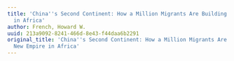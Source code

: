 ```yaml
---
title: 'China''s Second Continent: How a Million Migrants Are Building a New Empire
  in Africa'
author: French, Howard W.
uuid: 213a9092-8241-466d-8e43-f44daa6b2291
original_title: 'China''s Second Continent: How a Million Migrants Are Building a
  New Empire in Africa'
---
```


